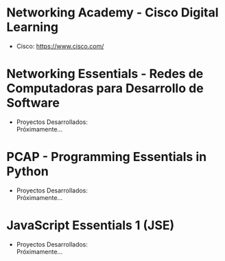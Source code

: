 # Networking Academy - Cisco Digital Learning
- Cisco: https://www.cisco.com/
# Networking Essentials - Redes de Computadoras para Desarrollo de Software
- Proyectos Desarrollados: <br>
Próximamente...

# PCAP - Programming Essentials in Python       
- Proyectos Desarrollados: <br>
Próximamente...

# JavaScript Essentials 1 (JSE)
- Proyectos Desarrollados: <br>
Próximamente...

